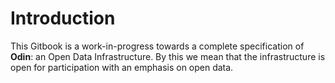 # Introduction

This Gitbook is a work-in-progress towards a complete specification of **Odin**: an Open Data Infrastructure. By this we mean that the infrastructure is open for participation with an emphasis on open data.